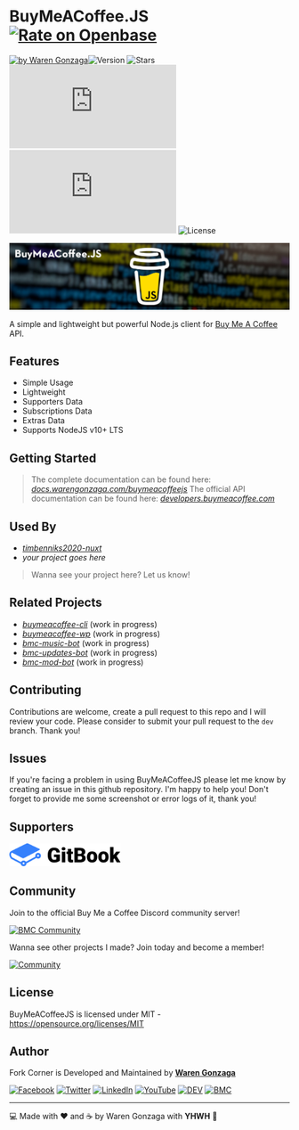 # BuyMeACoffee.JS [![Rate on Openbase](https://badges.openbase.io/js/rating/buymeacoffee.js.svg)](https://openbase.io/js/buymeacoffee.js?utm_source=embedded&utm_medium=badge&utm_campaign=rate-badge)

[![by Waren Gonzaga](https://img.shields.io/badge/by-Waren%20Gonzaga-blue.svg?longCache=true&style=flat-square)](https://bmc.xyz/warengonzaga)![Version](https://img.shields.io/github/release/WarenGonzaga/buymeacoffee.js.svg?style=flat-square) ![Stars](https://img.shields.io/github/stars/WarenGonzaga/buymeacoffee.js.svg?style=flat-square) ![Size](https://img.shields.io/github/size/warengonzaga/buymeacoffee.js/dist/index.js?color=green&style=flat-square) ![NPM](https://img.shields.io/npm/dm/buymeacoffee.js?color=red&style=flat-square) ![License](https://img.shields.io/github/license/WarenGonzaga/buymeacoffee.js.svg?style=flat-square)

![Github Banner](.github/img/buymeacoffeejs-github-banner.jpg)

A simple and lightweight but powerful Node.js client for [Buy Me A Coffee](https://buymeacoff.ee/?via=WarenGonzaga) API.

## Features

- Simple Usage
- Lightweight
- Supporters Data
- Subscriptions Data
- Extras Data
- Supports NodeJS v10+ LTS

## Getting Started

> The complete documentation can be found here:
> _[docs.warengonzaga.com/buymeacoffeejs](https://docs.warengonzaga.com/buymeacoffeejs)_
> The official API documentation can be found here:
> _[developers.buymeacoffee.com](http://developers.buymeacoffee.com)_

## Used By

- _[timbenniks2020-nuxt](https://github.com/timbenniks/timbenniks2020-nuxt)_
- _your project goes here_

> Wanna see your project here? Let us know!

## Related Projects

- _[buymeacoffee-cli](https://github.com/warengonzaga/buymeacoffee-cli)_ (work in progress)
- _[buymeacoffee-wp](https://github.com/warengonzaga/buymeacoffee-wp)_ (work in progress)
- _[bmc-music-bot](https://github.com/warengonzaga/bmc-music-bot)_ (work in progress)
- _[bmc-updates-bot](https://github.com/warengonzaga/bmc-updates-bot)_ (work in progress)
- _[bmc-mod-bot](https://github.com/warengonzaga/bmc-mod-bot)_ (work in progress)

## Contributing

Contributions are welcome, create a pull request to this repo and I will review your code. Please consider to submit your pull request to the ```dev``` branch. Thank you!

## Issues

If you're facing a problem in using BuyMeACoffeeJS please let me know by creating an issue in this github repository. I'm happy to help you! Don't forget to provide me some screenshot or error logs of it, thank you!

## Supporters

<!--markdownlint-disable MD033 -->
<a href="https://gitbook.com" target="_blank">
    <img src="./github/supporters/../../.github/supporters/gitbook.png" width="200"/>
</a>
<!--markdownlint-enable MD033 -->

## Community

Join to the official Buy Me a Coffee Discord community server!

[![BMC Community](https://discordapp.com/api/guilds/750619856130539572/widget.png?style=banner3)](https://discord.gg/GFBQvyEJ98)

Wanna see other projects I made? Join today and become a member!

[![Community](https://discordapp.com/api/guilds/659684980137656340/widget.png?style=banner2)](https://bmc.xyz/warengonzaga)

## License

BuyMeACoffeeJS is licensed under MIT - <https://opensource.org/licenses/MIT>

## Author

Fork Corner is Developed and Maintained by **[Waren Gonzaga](https://github.com/warengonzaga)**

[![Facebook](https://img.shields.io/badge/Facebook-%231877F2.svg?&style=flat-square&logo=facebook&logoColor=white)](https://facebook.com/warengonzagaofficial) [![Twitter](https://img.shields.io/badge/Twitter-%231DA1F2.svg?&style=flat-square&logo=twitter&logoColor=white)](https://twitter.com/warengonzaga) [![LinkedIn](https://img.shields.io/badge/LinkedIn-%230077B5.svg?&style=flat-square&logo=linkedin&logoColor=white)](https://linkedin.com/in/warengonzagaofficial) [![YouTube](https://img.shields.io/badge/YouTube-%23FF0000.svg?&style=flat-square&logo=youtube&logoColor=white)](https://youtube.com/warengonzaga) [![DEV](https://img.shields.io/badge/DEV-%23000000.svg?&style=flat-square&logo=dev.to&logoColor=white)](https://dev.to/warengonzaga) [![BMC](https://img.shields.io/badge/Buy%20Me%20a%20Coffee-%23FFDD00.svg?&style=flat-square&logo=buy-me-a-coffee&logoColor=black)](https://dev.to/warengonzaga)

---

:computer: Made with :heart: and :coffee: by Waren Gonzaga with **YHWH** :pray:
